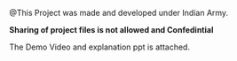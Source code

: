 @This Project was made and developed under Indian Army.

********Sharing of project files is not allowed and Confedintial********

The Demo Video and explanation ppt is attached.
